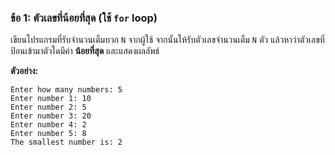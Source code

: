 ### ข้อ 1: ตัวเลขที่น้อยที่สุด (ใช้ `for` loop)

เขียนโปรแกรมที่รับจำนวนเต็มบวก `N` จากผู้ใช้ จากนั้นให้รับตัวเลขจำนวนเต็ม `N` ตัว แล้วหาว่าตัวเลขที่ป้อนเข้ามาตัวใดมีค่า **น้อยที่สุด** และแสดงผลลัพธ์

**ตัวอย่าง:**

```
Enter how many numbers: 5
Enter number 1: 10
Enter number 2: 5
Enter number 3: 20
Enter number 4: 2
Enter number 5: 8
The smallest number is: 2

```